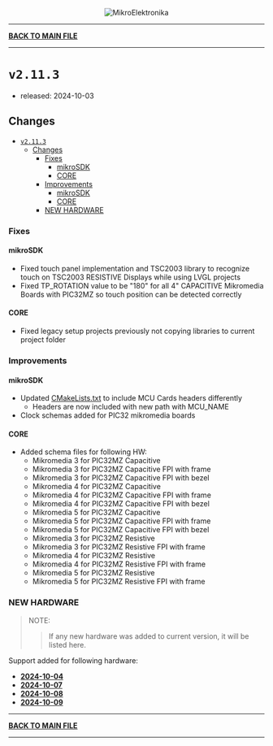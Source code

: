 <p align="center">
  <img src="http://www.mikroe.com/img/designs/beta/logo_small.png?raw=true" alt="MikroElektronika"/>
</p>

---

**[BACK TO MAIN FILE](../../changelog.md)**

---

# `v2.11.3`

+ released: 2024-10-03

## Changes

+ [`v2.11.3`](#v2113)
  + [Changes](#changes)
    + [Fixes](#fixes)
      + [mikroSDK](#mikrosdk)
      + [CORE](#core)
    + [Improvements](#improvements)
      + [mikroSDK](#mikrosdk-1)
      + [CORE](#core-1)
    + [NEW HARDWARE](#new-hardware)

### Fixes

#### mikroSDK

+ Fixed touch panel implementation and TSC2003 library to recognize touch on TSC2003 RESISTIVE Displays while using LVGL projects
+ Fixed TP_ROTATION value to be "180" for all 4" CAPACITIVE Mikromedia Boards with PIC32MZ so touch position can be detected correctly

#### CORE

+ Fixed legacy setup projects previously not copying libraries to current project folder

### Improvements

#### mikroSDK

+ Updated [CMakeLists.txt](../../bsp/board/CMakeLists.txt) to include MCU Cards headers differently
  + Headers are now included with new path with MCU_NAME
+ Clock schemas added for PIC32 mikromedia boards

#### CORE

+ Added schema files for following HW:
  + Mikromedia 3 for PIC32MZ Capacitive
  + Mikromedia 3 for PIC32MZ Capacitive FPI with frame
  + Mikromedia 3 for PIC32MZ Capacitive FPI with bezel
  + Mikromedia 4 for PIC32MZ Capacitive
  + Mikromedia 4 for PIC32MZ Capacitive FPI with frame
  + Mikromedia 4 for PIC32MZ Capacitive FPI with bezel
  + Mikromedia 5 for PIC32MZ Capacitive
  + Mikromedia 5 for PIC32MZ Capacitive FPI with frame
  + Mikromedia 5 for PIC32MZ Capacitive FPI with bezel
  + Mikromedia 3 for PIC32MZ Resistive
  + Mikromedia 3 for PIC32MZ Resistive FPI with frame
  + Mikromedia 4 for PIC32MZ Resistive
  + Mikromedia 4 for PIC32MZ Resistive FPI with frame
  + Mikromedia 5 for PIC32MZ Resistive
  + Mikromedia 5 for PIC32MZ Resistive FPI with frame

### NEW HARDWARE

> NOTE:
>> If any new hardware was added to current version, it will be listed here.

Support added for following hardware:

+ **[2024-10-04](./new_hw/2024-10-04.md)**
+ **[2024-10-07](./new_hw/2024-10-07.md)**
+ **[2024-10-08](./new_hw/2024-10-08.md)**
+ **[2024-10-09](./new_hw/2024-10-09.md)**

---

**[BACK TO MAIN FILE](../../changelog.md)**

---
